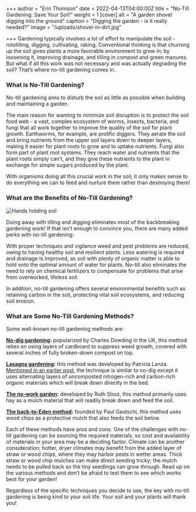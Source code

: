 +++
author = "Erin Thomson"
date = 2022-04-13T04:00:00Z
title = "No-Till Gardening: Save Your Soil!"
weight = 1
[cover]
alt = "A garden shovel digging into the ground"
caption = "Digging the garden - is it really needed?"
image = "/uploads/shovel-in-dirt.jpg"

+++
Gardening typically involves a lot of effort to manipulate the soil - rototilling, digging, cultivating, raking. Conventional thinking is that churning up the soil gives plants a more favorable environment to grow in; by loosening it, improving drainage, and tilling in compost and green manures. But what if all this work was not necessary and was actually degrading the soil? That’s where no-till gardening comes in.

### What is No-Till Gardening?

No-till gardening aims to disturb the soil as little as possible when building and maintaining a garden.

The main reason for wanting to minimize soil disruption is to protect the soil food web - a vast, complex ecosystem of worms, insects, bacteria, and fungi that all work together to improve the quality of the soil for plant growth. Earthworms, for example, are prolific diggers. They aerate the soil and bring nutrients from the upper soil layers down to deeper layers, making it easier for plant roots to grow and to uptake nutrients. Fungi also form part of plant root systems. They reach water and nutrients that the plant roots simply can’t, and they give these nutrients to the plant in exchange for simple sugars produced by the plant.

With organisms doing all this crucial work in the soil, it only makes sense to do everything we can to feed and nurture them rather than destroying them!

### What are the Benefits of No-Till Gardening?

![Hands holding soil](/uploads/soil-in-hands.jpg)

Doing away with tilling and digging eliminates most of the backbreaking gardening work! If that isn’t enough to convince you, there are many added perks with no-till gardening:

With proper techniques and vigilance weed and pest problems are reduced, owing to having healthy soil and resilient plants. Less watering is required and drainage is improved, as soil with plenty of organic matter is able to hold onto the optimal amount of water for plants. No-till also eliminates the need to rely on chemical fertilizers to compensate for problems that arise from overworked, lifeless soil.

In addition, no-till gardening offers several environmental benefits such as retaining carbon in the soil, protecting vital soil ecosystems, and reducing soil erosion.

### What are Some No-Till Gardening Methods?

Some well-known no-till gardening methods are:

[**No-dig gardening**](https://charlesdowding.co.uk/)**:** popularized by Charles Dowding in the UK, this method relies on using layers of cardboard to suppress weed growth, covered with several inches of fully broken-down compost on top.

[**Lasagna gardening**](https://www.amazon.com/Lasagna-Gardening-Layering-Bountiful-Gardens/dp/0875969623/ref=sr_1_1?crid=3T10U5RY0BHQ&keywords=lasagna+gardening&qid=1649903244&sprefix=lasagna+gardening%2Caps%2C88&sr=8-1)**:** this method was developed by Patricia Lanza. [Mentioned in an earlier post](https://blog.planter.garden/posts/soil-options-for-raised-bed-gardening/), the technique is similar to no-dig except it uses alternating layers of uncomposted nitrogen-rich and carbon-rich organic materials which will break down directly in the bed.

[**The no-work garden**](https://www.amazon.com/Ruth-Stout-No-Work-Garden-Classics-ebook/dp/B0973JMG3K/ref=sr_1_4?crid=2R02N57HZ8J3H&keywords=no-work+garden&qid=1649903264&sprefix=no-work+garden%2Caps%2C80&sr=8-4)**:** developed by Ruth Stout, this method primarily uses hay as a mulch material that will readily break down and feed the soil.

[**The back-to-Eden method**](https://www.backtoedenfilm.com/#/)**:** founded by Paul Gautschi, this method uses wood chips as a protective mulch that also feeds the soil below.

Each of these methods have pros and cons. One of the challenges with no-till gardening can be sourcing the required materials, so cost and availability of materials in your area may be a deciding factor. Climate can be another consideration; hotter, dryer climates may benefit from the added layer of straw or wood chips, where they may harbor pests in wetter areas. Thick straw or wood chip mulches can make direct seeding tricky; the mulch needs to be pulled back so the tiny seedlings can grow through. Read up on the various methods and don’t be afraid to test them to see which works best for your garden!

Regardless of the specific techniques you decide to use, the key with no-till gardening is being kind to your soil life. Your soil and your plants will thank you!